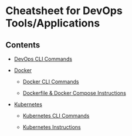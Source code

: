 # Cheatsheet for DevOps Tools/Applications

## Contents

* [DevOps CLI Commands]()

* [Docker]()

  - [Docker CLI Commands]()
  
  - [Dockerfile & Docker Compose Instructions]()

* [Kubernetes]()
  
  - [Kubernetes CLI Commands]()
  
  - [Kubernetes Instructions]() 